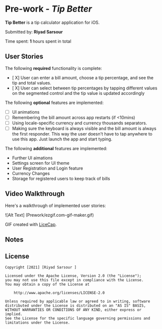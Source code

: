 # Pre-work - *Tip Better*

**Tip Better** is a tip calculator application for iOS.

Submitted by: **Riyad Sarsour**

Time spent: **1** hours spent in total

## User Stories

The following **required** functionality is complete:

* [ X] User can enter a bill amount, choose a tip percentage, and see the tip and total values.
* [ X] User can select between tip percentages by tapping different values on the segmented control and the tip value is updated accordingly

The following **optional** features are implemented:

* [ ] UI animations
* [ ] Remembering the bill amount across app restarts (if <10mins)
* [ ] Using locale-specific currency and currency thousands separators.
* [ ] Making sure the keyboard is always visible and the bill amount is always the first responder. This way the user doesn't have to tap anywhere to use this app. Just launch the app and start typing.

The following **additional** features are implemented:

- Further UI aimations
- Settings screen for UI theme
- User Registration and Login feature
- Currency Changes
- Storage for registered users to keep track of bills

## Video Walkthrough

Here's a walkthrough of implemented user stories:

![Alt Text]  (Prework/ezgif.com-gif-maker.gif)


GIF created with [LiceCap](http://www.cockos.com/licecap/).

## Notes


## License

    Copyright [2021] [Riyad Sarsour ]

    Licensed under the Apache License, Version 2.0 (the "License");
    you may not use this file except in compliance with the License.
    You may obtain a copy of the License at

        http://www.apache.org/licenses/LICENSE-2.0

    Unless required by applicable law or agreed to in writing, software
    distributed under the License is distributed on an "AS IS" BASIS,
    WITHOUT WARRANTIES OR CONDITIONS OF ANY KIND, either express or implied.
    See the License for the specific language governing permissions and
    limitations under the License.
